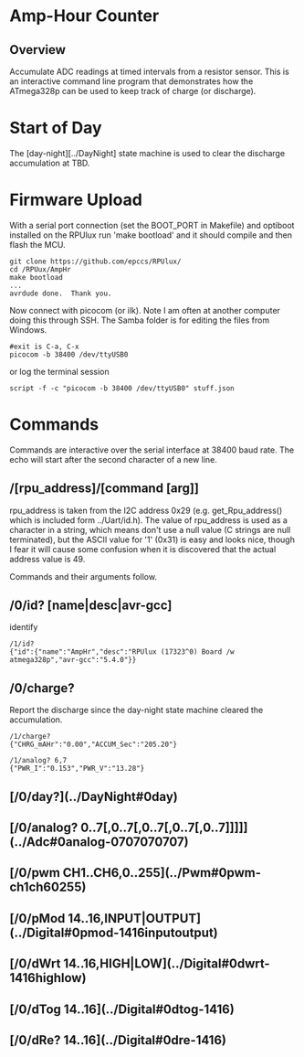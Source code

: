 # Amp-Hour Counter

## Overview

Accumulate ADC readings at timed intervals from a resistor sensor. This is an interactive command line program that demonstrates how the ATmega328p can be used to keep track of charge (or discharge). 

[Adc]: ../Adc


# Start of Day 

The [day-night][../DayNight] state machine is used to clear the discharge accumulation at TBD.


# Firmware Upload

With a serial port connection (set the BOOT_PORT in Makefile) and optiboot installed on the RPUlux run 'make bootload' and it should compile and then flash the MCU.

``` 
git clone https://github.com/epccs/RPUlux/
cd /RPUux/AmpHr
make bootload
...
avrdude done.  Thank you.
``` 

Now connect with picocom (or ilk). Note I am often at another computer doing this through SSH. The Samba folder is for editing the files from Windows.


``` 
#exit is C-a, C-x
picocom -b 38400 /dev/ttyUSB0
``` 

or log the terminal session

``` 
script -f -c "picocom -b 38400 /dev/ttyUSB0" stuff.json
``` 


# Commands

Commands are interactive over the serial interface at 38400 baud rate. The echo will start after the second character of a new line. 


## /\[rpu_address\]/[command \[arg\]\]

rpu_address is taken from the I2C address 0x29 (e.g. get_Rpu_address() which is included form ../Uart/id.h). The value of rpu_address is used as a character in a string, which means don't use a null value (C strings are null terminated), but the ASCII value for '1' (0x31) is easy and looks nice, though I fear it will cause some confusion when it is discovered that the actual address value is 49.

Commands and their arguments follow.


## /0/id? \[name|desc|avr-gcc\]

identify 

``` 
/1/id?
{"id":{"name":"AmpHr","desc":"RPUlux (17323^0) Board /w atmega328p","avr-gcc":"5.4.0"}}
```

##  /0/charge?

Report the discharge since the day-night state machine cleared the accumulation.

``` 
/1/charge?
{"CHRG_mAHr":"0.00","ACCUM_Sec":"205.20"}

/1/analog? 6,7
{"PWR_I":"0.153","PWR_V":"13.28"}
```

## \[/0/day?\](../DayNight#0day)


## \[/0/analog? 0..7\[,0..7\[,0..7\[,0..7\[,0..7\]\]\]\]\](../Adc#0analog-0707070707)


## \[/0/pwm CH1..CH6,0..255\](../Pwm#0pwm-ch1ch60255)


##  \[/0/pMod 14..16,INPUT|OUTPUT\](../Digital#0pmod-1416inputoutput)


##  \[/0/dWrt 14..16,HIGH|LOW\](../Digital#0dwrt-1416highlow)


##  \[/0/dTog 14..16\](../Digital#0dtog-1416)


##  \[/0/dRe? 14..16\](../Digital#0dre-1416)


